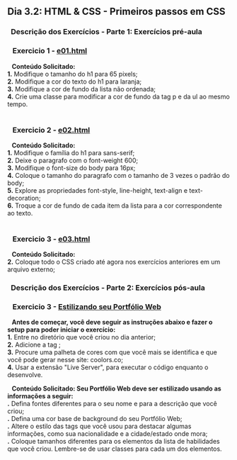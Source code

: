 ## Dia 3.2: HTML & CSS - Primeiros passos em CSS

### &nbsp; Descrição dos Exercícios - Parte 1: Exercícios pré-aula


  ### &nbsp;&nbsp; Exercicio 1 - [e01.html](https://github.com/thosijulio/trybe-exercises/blob/exercises/3.2/1.INTRODUCAO/BLOCO_03/DIA_02/e01.html)
  <b>&nbsp;&nbsp;&nbsp;Conteúdo Solicitado:</b> <br> 
**1.** Modifique o tamanho do h1 para 65 pixels;<br>
**2.** Modifique a cor do texto do h1 para laranja;<br>
**3.** Modifique a cor de fundo da lista não ordenada;<br>
**4.** Crie uma classe para modificar a cor de fundo da tag p e da ul ao mesmo tempo.<br><br>

  ### &nbsp;&nbsp; Exercicio 2 - [e02.html](https://github.com/thosijulio/trybe-exercises/blob/exercises/3.2/1.INTRODUCAO/BLOCO_03/DIA_02/e02.html)
  <b>&nbsp;&nbsp;&nbsp;Conteúdo Solicitado:</b><br>
  **1.** Modifique o família do h1 para sans-serif;<br>
  **2.** Deixe o paragrafo com o font-weight 600;<br>
  **3.** Modifique o font-size do body para 16px;<br>
  **4.** Coloque o tamanho do paragrafo com o tamanho de 3 vezes o padrão do body;<br>
  **5.** Explore as propriedades font-style, line-height, text-align e text-decoration;<br>
  **6.** Troque a cor de fundo de cada item da lista para a cor correspondente ao texto.<br><br>

  ### &nbsp;&nbsp; Exercicio 3 - [e03.html](https://github.com/thosijulio/trybe-exercises/blob/exercises/3.2/1.INTRODUCAO/BLOCO_03/DIA_02/e03.html)
  <b>&nbsp;&nbsp;&nbsp;Conteúdo Solicitado:</b> <br>
  **2.** Coloque todo o CSS criado até agora nos exercícios anteriores em um arquivo externo;<br>

  ### &nbsp; Descrição dos Exercícios - Parte 2: Exercícios pós-aula

  ### &nbsp;&nbsp; Exercicio 3 - [Estilizando seu Portfólio Web](https://github.com/thosijulio/thosijulio.github.io/blob/main/index.html)
  <b>&nbsp;&nbsp;&nbsp;Antes de começar, você deve seguir as instruções abaixo e fazer o setup para poder iniciar o exercício:</b> <br>
  **1.** Entre no diretório que você criou no dia anterior;<br>
  **2.** Adicione a tag <style></style>;<br>
  **3.** Procure uma palheta de cores com que você mais se identifica e que você pode gerar nesse site: coolors.co;<br>
  **4.** Usar a extensão "Live Server", para executar o código enquanto o desenvolve.<br>

  <b>&nbsp;&nbsp;&nbsp;Conteúdo Solicitado: Seu Portfólio Web deve ser estilizado usando as informações a seguir:</b> <br>
  **.** Defina fontes diferentes para o seu nome e para a descrição que você criou;<br>
  **.** Defina uma cor base de background do seu Portfólio Web;<br>
  **.** Altere o estilo das tags que você usou para destacar algumas informações, como sua nacionalidade e a cidade/estado onde mora;<br>
  **.** Coloque tamanhos diferentes para os elementos da lista de habilidades que você criou. Lembre-se de usar classes para cada um dos elementos.